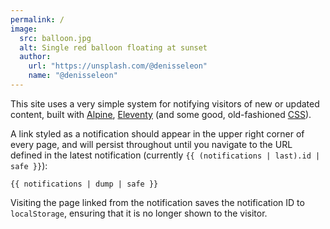```yaml
---
permalink: /
image:
  src: balloon.jpg
  alt: Single red balloon floating at sunset
  author:
    url: "https://unsplash.com/@denisseleon"
    name: "@denisseleon"
---
```

This site uses a very simple system for notifying visitors of new or updated content, built with [Alpine], [Eleventy] (and some good, old-fashioned [CSS]).

A link styled as a notification should appear in the upper right corner of every page, and will persist throughout until you navigate to the URL defined in the latest notification (currently `{{ (notifications | last).id | safe }}`):

```
{{ notifications | dump | safe }}
```

Visiting the page linked from the notification saves the notification ID to `localStorage`, ensuring that it is no longer shown to the visitor.

[Alpine]: https://alpinejs.dev
[Eleventy]: https://11ty.dev
[CSS]: https://css-tricks.com/css-is-in-fact-awesome/

